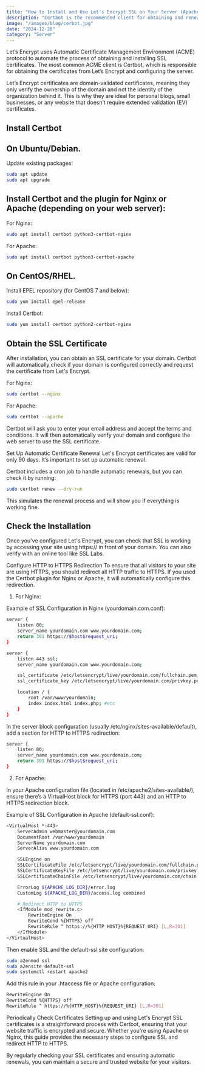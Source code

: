 ```yaml
---
title: "How to Install and Use Let's Encrypt SSL on Your Server (Apache & Nginx)"
description: "Certbot is the recommended client for obtaining and renewing SSL certificates from Let's Encrypt. The installation process depends on your Linux distribution (or operating system), but the following steps are for Ubuntu. The process is similar for other distributions."
image: "/images/blog/cerbot.jpg"
date: "2024-12-20"
category: "Server"
---
```


Let’s Encrypt uses Automatic Certificate Management Environment (ACME) protocol to automate the process of obtaining and installing SSL certificates. The most common ACME client is Certbot, which is responsible for obtaining the certificates from Let’s Encrypt and configuring the server.

Let’s Encrypt certificates are domain-validated certificates, meaning they only verify the ownership of the domain and not the identity of the organization behind it. This is why they are ideal for personal blogs, small businesses, or any website that doesn’t require extended validation (EV) certificates.

## Install Certbot
## On Ubuntu/Debian.
Update existing packages:

```bash
sudo apt update
sudo apt upgrade
```
## Install Certbot and the plugin for Nginx or Apache (depending on your web server):

For Nginx:
```bash
sudo apt install certbot python3-certbot-nginx
```

For Apache:
```bash
sudo apt install certbot python3-certbot-apache
```

## On CentOS/RHEL.
Install EPEL repository (for CentOS 7 and below):

```bash
sudo yum install epel-release
```


Install Certbot:

```bash
sudo yum install certbot python2-certbot-nginx
```
## Obtain the SSL Certificate
After installation, you can obtain an SSL certificate for your domain. Certbot will automatically check if your domain is configured correctly and request the certificate from Let's Encrypt.

For Nginx:
```bash
sudo certbot --nginx
```

For Apache:
```bash
sudo certbot --apache
```
Certbot will ask you to enter your email address and accept the terms and conditions. It will then automatically verify your domain and configure the web server to use the SSL certificate.

Set Up Automatic Certificate Renewal
Let's Encrypt certificates are valid for only 90 days. It’s important to set up automatic renewal.

Certbot includes a cron job to handle automatic renewals, but you can check it by running:

```bash
sudo certbot renew --dry-run
```
This simulates the renewal process and will show you if everything is working fine.

## Check the Installation
Once you've configured Let's Encrypt, you can check that SSL is working by accessing your site using https:// in front of your domain. You can also verify with an online tool like SSL Labs.

Configure HTTP to HTTPS Redirection
To ensure that all visitors to your site are using HTTPS, you should redirect all HTTP traffic to HTTPS. If you used the Certbot plugin for Nginx or Apache, it will automatically configure this redirection.


1. For Nginx:

Example of SSL Configuration in Nginx (yourdomain.com.conf):

```bash
server {
    listen 80;
    server_name yourdomain.com www.yourdomain.com;
    return 301 https://$host$request_uri;
}

server {
    listen 443 ssl;
    server_name yourdomain.com www.yourdomain.com;

    ssl_certificate /etc/letsencrypt/live/yourdomain.com/fullchain.pem;
    ssl_certificate_key /etc/letsencrypt/live/yourdomain.com/privkey.pem;

    location / {
        root /var/www/yourdomain;
        index index.html index.php; #etc
    }
}

```

In the server block configuration (usually /etc/nginx/sites-available/default), add a section for HTTP to HTTPS redirection:

```bash
server {
    listen 80;
    server_name yourdomain.com www.yourdomain.com;
    return 301 https://$host$request_uri;
}
```

2. For Apache:

In your Apache configuration file (located in /etc/apache2/sites-available/), ensure there’s a VirtualHost block for HTTPS (port 443) and an HTTP to HTTPS redirection block.

Example of SSL Configuration in Apache (default-ssl.conf):

```bash
<VirtualHost *:443>
    ServerAdmin webmaster@yourdomain.com
    DocumentRoot /var/www/yourdomain
    ServerName yourdomain.com
    ServerAlias www.yourdomain.com

    SSLEngine on
    SSLCertificateFile /etc/letsencrypt/live/yourdomain.com/fullchain.pem
    SSLCertificateKeyFile /etc/letsencrypt/live/yourdomain.com/privkey.pem
    SSLCertificateChainFile /etc/letsencrypt/live/yourdomain.com/chain.pem

    ErrorLog ${APACHE_LOG_DIR}/error.log
    CustomLog ${APACHE_LOG_DIR}/access.log combined

    # Redirect HTTP to HTTPS
    <IfModule mod_rewrite.c>
        RewriteEngine On
        RewriteCond %{HTTPS} off
        RewriteRule ^ https://%{HTTP_HOST}%{REQUEST_URI} [L,R=301]
    </IfModule>
</VirtualHost>

```

Then enable SSL and the default-ssl site configuration:

```bash
sudo a2enmod ssl
sudo a2ensite default-ssl
sudo systemctl restart apache2

```
Add this rule in your .htaccess file or Apache configuration:

```bash
RewriteEngine On
RewriteCond %{HTTPS} off
RewriteRule ^ https://%{HTTP_HOST}%{REQUEST_URI} [L,R=301]
```


Periodically Check Certificates
Setting up and using Let's Encrypt SSL certificates is a straightforward process with Certbot, ensuring that your website traffic is encrypted and secure. Whether you're using Apache or Nginx, this guide provides the necessary steps to configure SSL and redirect HTTP to HTTPS.

By regularly checking your SSL certificates and ensuring automatic renewals, you can maintain a secure and trusted website for your visitors.









